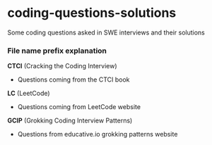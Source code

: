 # coding-questions-solutions
Some coding questions asked in SWE interviews and their solutions

### File name prefix explanation
**CTCI** (Cracking the Coding Interview)

- Questions coming from the CTCI book

**LC** (LeetCode)

- Questions coming from LeetCode website

**GCIP** (Grokking Coding Interview Patterns)

- Questions from educative.io grokking patterns website

